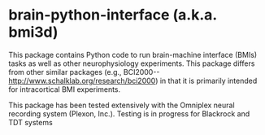 brain-python-interface (a.k.a. bmi3d)
====================================
This package contains Python code to run brain-machine interface (BMIs) tasks as well as other neurophysiology experiments. This package differs from other similar packages (e.g., BCI2000--http://www.schalklab.org/research/bci2000) in that it is primarily intended for intracortical BMI experiments. 

This package has been tested extensively with the Omniplex neural recording system (Plexon, Inc.). Testing is in progress for Blackrock and TDT systems
